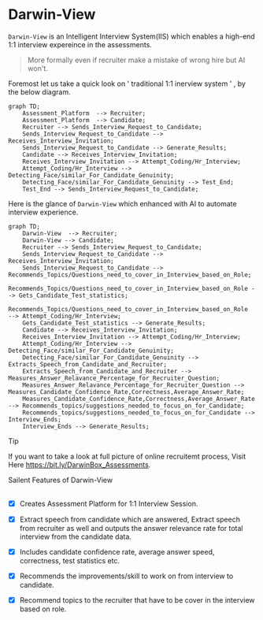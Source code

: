 # Darwin-View
`Darwin-View` is an Intelligent Interview System(IIS) which enables a high-end 1:1 interview expereince in the assessments.     
>More formally even if recruiter make a mistake of wrong hire but AI won't.

Foremost let us take a quick look on ' traditional 1:1 inerview system ' , by the below diagram.

```mermaid
graph TD;
    Assessment_Platform  --> Recruiter;
    Assessment_Platform  --> Candidate;
    Recruiter --> Sends_Interview_Request_to_Candidate;
    Sends_Interview_Request_to_Candidate --> Receives_Interview_Invitation;
    Sends_Interview_Request_to_Candidate --> Generate_Results;
    Candidate --> Receives_Interview_Invitation;
    Receives_Interview_Invitation --> Attempt_Coding/Hr_Interview;
    Attempt_Coding/Hr_Interview --> Detecting_Face/similar_For_Candidate_Genuinity;
    Detecting_Face/similar_For_Candidate_Genuinity --> Test_End;
    Test_End --> Sends_Interview_Request_to_Candidate;
```
 Here is the glance of ` Darwin-View `  which enhanced with AI to automate interview experience.

```mermaid
graph TD;
    Darwin-View  --> Recruiter;
    Darwin-View --> Candidate;
    Recruiter --> Sends_Interview_Request_to_Candidate;
    Sends_Interview_Request_to_Candidate --> Receives_Interview_Invitation;
    Sends_Interview_Request_to_Candidate --> Recommends_Topics/Questions_need_to_cover_in_Interview_based_on_Role;
    Recommends_Topics/Questions_need_to_cover_in_Interview_based_on_Role --> Gets_Candidate_Test_statistics;
    Recommends_Topics/Questions_need_to_cover_in_Interview_based_on_Role  --> Attempt_Coding/Hr_Interview;
    Gets_Candidate_Test_statistics --> Generate_Results;
    Candidate --> Receives_Interview_Invitation;
    Receives_Interview_Invitation --> Attempt_Coding/Hr_Interview;
    Attempt_Coding/Hr_Interview --> Detecting_Face/similar_For_Candidate_Genuinity;
    Detecting_Face/similar_For_Candidate_Genuinity --> Extracts_Speech_from_Candidate_and_Recruiter;
    Extracts_Speech_from_Candidate_and_Recruiter --> Measures_Answer_Relavance_Percentage_for_Recruiter_Question;
    Measures_Answer_Relavance_Percentage_for_Recruiter_Question --> Measures_Candidate_Confidence_Rate,Correctness,Average_Answer_Rate;
    Measures_Candidate_Confidence_Rate,Correctness,Average_Answer_Rate --> Recommends_topics/suggestions_needed_to_focus_on_for_Candidate;
    Recommends_topics/suggestions_needed_to_focus_on_for_Candidate --> Interview_Ends;
    Interview_Ends --> Generate_Results;
```
> [!TIP]
> If you want to take a look at full picture of online recruitemt process, Visit Here https://bit.ly/DarwinBox_Assessments.

<summary>Sailent Features of Darwin-View</summary>  
</br>  

- [X] Creates Assessment Platform for 1:1 Interview Session.  
- [X] Extract speech from candidate  which are answered, Extract speech from recruiter as well and outputs the answer relevance rate for total interview from the candidate data.  
- [X] Includes candidate confidence rate, average answer speed, correctness, test statistics etc.
- [X] Recommends the improvements/skill to work on from interview to candidate.
- [X] Recommend topics to the recruiter that have to be cover in the interview based on role.

